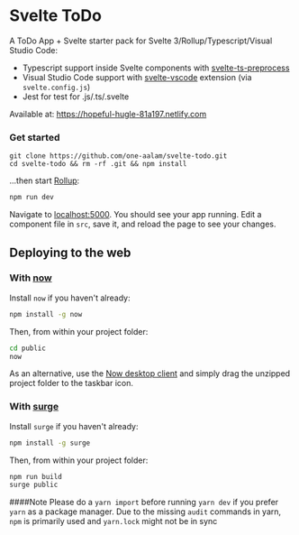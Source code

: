 # Svelte ToDo
A ToDo App + Svelte starter pack for Svelte 3/Rollup/Typescript/Visual Studio Code:

- Typescript support inside Svelte components with [svelte-ts-preprocess](https://github.com/PaulMaly/svelte-ts-preprocess)
- Visual Studio Code support with [svelte-vscode](https://github.com/UnwrittenFun/svelte-vscode) extension (via `svelte.config.js`)
- Jest for test for .js/.ts/.svelte

Available at: https://hopeful-hugle-81a197.netlify.com

### Get started

```
git clone https://github.com/one-aalam/svelte-todo.git
cd svelte-todo && rm -rf .git && npm install
```

...then start [Rollup](https://rollupjs.org):

```bash
npm run dev
```

Navigate to [localhost:5000](http://localhost:5000). You should see your app running. Edit a component file in `src`, save it, and reload the page to see your changes.


## Deploying to the web

### With [now](https://zeit.co/now)

Install `now` if you haven't already:

```bash
npm install -g now
```

Then, from within your project folder:

```bash
cd public
now
```

As an alternative, use the [Now desktop client](https://zeit.co/download) and simply drag the unzipped project folder to the taskbar icon.

### With [surge](https://surge.sh/)

Install `surge` if you haven't already:

```bash
npm install -g surge
```

Then, from within your project folder:

```bash
npm run build
surge public
```

####Note
Please do a `yarn import` before running `yarn dev` if you prefer `yarn` as a package manager. Due to the missing
`audit` commands in yarn, `npm` is primarily used and `yarn.lock` might not be in sync
